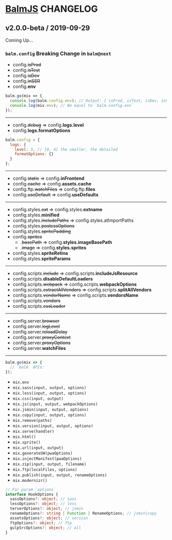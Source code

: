 # [BalmJS](https://balmjs.com/) CHANGELOG

## v2.0.0-beta / 2019-09-29

Coming Up...

### `balm.config` Breaking Change in `balm@next`

- config.<del>isProd</del>
- config.<del>isTest</del>
- config.<del>isDev</del>
- config.<del>inSSR</del>
- config.**env**

```js
balm.go(mix => {
  console.log(balm.config.env); // Output: { isProd, isTest, isDev, inSSR }
  console.log(mix.env); // Be equal to `balm.config.env`
});
```

---

- config.<del>debug</del> => config.**logs.level**
- config.**logs.formatOptions**

```js
balm.config = {
  logs: {
    level: 3, // [0, 4] the smaller, the detailed
    formatOptions: {}
  }
};
```

---

- config.<del>static</del> => config.**inFrontend**
- config.<del>cache</del> => config.**assets.cache**
- config.ftp.<del>watchFiles</del> => config.ftp.**files**
- config.<del>useDefault</del> => config.**useDefaults**

---

- config.styles.<del>ext</del> => config.styles.**extname**
- config.styles.**minified**
- config.styles.<del>includePaths</del> => config.styles.atImportPaths
- config.styles.<del>postcssOptions</del>
- config.styles.<del>spritePadding</del>
- config.<del>sprites</del>
  - .<del>basePath</del> => config.**styles.imageBasePath**
  - .<del>image</del> => config.**styles.sprites**
- config.styles.**spriteRetina**
- config.styles.**spriteParams**

---

- config.scripts.<del>include</del> => config.scripts.**includeJsResource**
- config.scripts.**disableDefaultLoaders**
- config.scripts.<del>webpack</del> => config.scripts.**webpackOptions**
- config.scripts.<del>extractAllVendors</del> => config.scripts.**splitAllVendors**
- config.scripts.<del>vendorName</del> => config.scripts.**vendorsName**
- config.scripts.<del>vendors</del>
- config.scripts.<del>cssLoader</del>

---

- config.server.<del>browser</del>
- config.server.<del>logLevel</del>
- config.server.<del>reloadDelay</del>
- config.server.<del>proxyContext</del>
- config.server.<del>proxyOptions</del>
- config.server.**watchFiles**

---

```js
balm.go(mix => {
  // `balm` APIs:
});
```

- `mix.env`
- `mix.sass(input, output, options)`
- `mix.less(input, output, options)`
- `mix.css(input, output)`
- `mix.js(input, output, webpackOptions)`
- `mix.jsmin(input, output, options)`
- `mix.copy(input, output, options)`
- `mix.remove(paths)`
- `mix.version(input, output, options)`
- `mix.serve(handler)`
- `mix.html()`
- `mix.sprite()`
- `mix.url(input, output)`
- `mix.generateSW(pwaOptions)`
- `mix.injectManifest(pwaOptions)`
- `mix.zip(input, output, filename)`
- `mix.ftp(localFiles, options)`
- `mix.publish(input, output, renameOptions)`
- `mix.modernizr()`

```ts
// For param `options`
interface HookOptions {
  sassOptions?: object; // sass
  lessOptions?: object; // less
  terserOptions?: object; // jsmin
  renameOptions?: string | Function | RenameOptions; // jsmin|copy
  assetsOptions?: object; // version
  ftpOptions?: object; // ftp
  gulpSrcOptions?: object; // all
}
```
